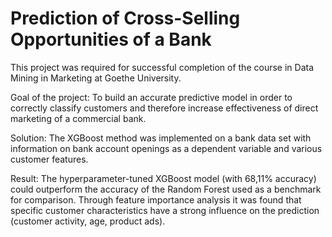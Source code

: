 # Prediction of Cross-Selling Opportunities of a Bank

This project was required for successful completion of the course in Data Mining in Marketing at Goethe University. 

Goal of the project: To build an accurate predictive model in order to correctly classify customers and therefore increase effectiveness of direct marketing of a commercial bank.

Solution: The XGBoost method was implemented on a bank data set with information on bank account openings as a dependent variable and various customer features.

Result: The hyperparameter-tuned XGBoost model (with 68,11% accuracy) could outperform the accuracy of the Random Forest used as a benchmark for comparison. Through feature importance analysis it was found that specific customer characteristics have a strong influence on the prediction (customer activity, age, product ads).
